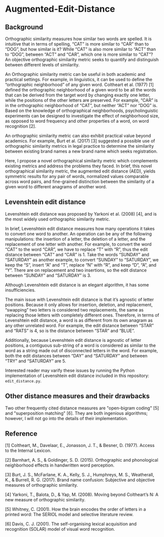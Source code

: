 # Augmented-Edit-Distance
## Background
Orthographic similarity measures how similar two words are spelled. It is intuitive that in terms of spelling, “CAT” is more similar to “CAR” than to “DOG”, but how similar is it? While “CAT” is also more similar to “ACT” than to “DOG”, between “ACT” and “CAR”, which one is more similar to “CAT”? An objective orthographic similarity metric seeks to quantify and distinguish between different levels of similarity.

An Orthographic similarity metric can be useful in both academic and practical settings. For example, in linguistics, it can be used to define the “orthographic neighborhood” of any given word. Coltheart et al. (1977) [1] defined the orthographic neighborhood of a given word to be all the words that can be derived from the target word by changing exactly one letter, while the positions of the other letters are preserved. For example, “CAR” is in the orthographic neighborhood of “CAT”, but neither “ACT” nor “DOG” is. Based on the knowledge of orthographical neighborhoods, psycholinguistic experiments can be designed to investigate the effect of neighborhood size, as opposed to word frequency and other properties of a word, on word recognition [2].

An orthographic similarity metric can also exhibit practical value beyond academics. For example, Burt et al. (2017) [3] suggested a possible use of orthographic similarity metrics in legal practice to determine the similarity between existing brand names a new brand name which seeks registration. 

Here, I propose a novel orthographical similarity metric which complements existing metrics and address the problems they faced. In brief, this novel orthographical similarity metric, the augmented edit distance (AED), yields symmetric results for any pair of words, normalized values comparable across word pairs, and fine-grained distinction between the similarity of a given word to different anagrams of another word.
## Levenshtein edit distance
Levenshtein edit distance was proposed by Yarkoni et al. (2008) [4], and is the most widely used orthographic similarity metric.

In brief, Levenshtein edit distance measures how many operations it takes to convert one word to another. An operation can be any of the following manipulations: the insertion of a letter, the deletion of a letter, and the replacement of one letter with another. For example, to convert the word “CAT” to the word “CAR”, we have to replace “T” with “R”, thus the edit distance between “CAT” and “CAR” is 1. Take the words “SUNDAY” and “SATURDAY” as another example, to convert “SUNDAY” to “SATURDAY”, we keep the “S”, insert “A” and “T”, replace “N” with “R”, and keep “D”, “A”, and “Y”. There are on replacement and two insertions, so the edit distance between “SUNDAY” and “SATURDAY” is 3.

Although Levenshtein edit distance is an elegant algorithm, it has some insufficiencies.

The main issue with Levenshtein edit distance is that it’s agnostic of letter positions. Because it only allows for insertion, deletion, and replacement, “swapping” two letters is considered two replacements, the same as replacing those letters with completely different ones. Therefore, in terms of Levenshtein edit distance, a word is as different from its own anagram as any other unrelated word. For example, the edit distance between “STAR” and “RATS” is 4, so is the distance between “STAR” and “BLUE”.

Additionally, because Levenshtein edit distance is agnostic of letter positions, a contiguous sub-string of a word is considered as similar to the word as a string made out of disconnected letters in the word. For example, both the edit distances between “DAY” and “SATURDAY” and between “TRY” and “SATURDAY” are 5.

Interested reader may varify these issues by running the Python implementation of Levenshtein edit distance included in this repository: `edit_distance.py`.
## Other distance measures and their drawbacks
Two other frequently cited distance measures are "open-bigram coding" [5] and "superposition matching" [6]. They are both ingenious algorithms; however, I will not go into the details of their implementation. 
## Reference
[1] Coltheart, M., Davelaar, E., Jonasson, J. T., & Besner, D. (1977). Access to the Internal Lexicon.

[2] Barnhart, A. S., & Goldinger, S. D. (2015). Orthographic and phonological neighborhood effects in handwritten word perception.

[3] Burt, J. S., McFarlane, K. A., Kelly, S. J., Humphreys, M. S., Weatherall, K., & Burrell, R. G. (2017). Brand name confusion: Subjective and objective measures of orthographic similarity.

[4] Yarkoni, T., Balota, D., & Yap, M. (2008). Moving beyond Coltheart’s N: A new measure of orthographic similarity.

[5] Whitney, C. (2001). How the brain encodes the order of letters in a printed word: The SERIOL model and selective literature review.

[6] Davis, C. J. (2001). The self-organising lexical acquisition and recognition (SOLAR) model of visual word recognition.
